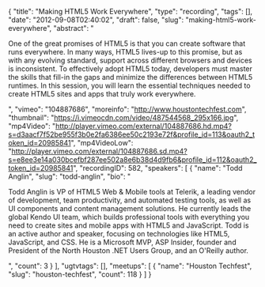 {
  "title": "Making HTML5 Work Everywhere",
  "type": "recording",
  "tags": [],
  "date": "2012-09-08T02:40:02",
  "draft": false,
  "slug": "making-html5-work-everywhere",
  "abstract": "<p>One of the great promises of HTML5 is that you can create software that runs everywhere. In many ways, HTML5 lives-up to this promise, but as with any evolving standard, support across different browsers and devices is inconsistent. To effectively adopt HTML5 today, developers must master the skills that fill-in the gaps and minimize the differences between HTML5 runtimes. In this session, you will learn the essential techniques needed to create HTML5 sites and apps that truly work everywhere.</p>",
  "vimeo": "104887686",
  "moreinfo": "http://www.houstontechfest.com",
  "thumbnail": "https://i.vimeocdn.com/video/487544568_295x166.jpg",
  "mp4Video": "http://player.vimeo.com/external/104887686.hd.mp4?s=d3aacf7f52be955f3b0e2fa6386ee50c2193e72f&profile_id=113&oauth2_token_id=20985841",
  "mp4VideoLow": "http://player.vimeo.com/external/104887686.sd.mp4?s=e8ee3e14a030bcefbf287ee502a8e6b38d4d9fb6&profile_id=112&oauth2_token_id=20985841",
  "recordingID": 582,
  "speakers": [
    {
      "name": "Todd Anglin",
      "slug": "todd-anglin",
      "bio": "<p>Todd Anglin is VP of HTML5 Web & Mobile tools at Telerik, a leading vendor of development, team productivity, and automated testing tools, as well as UI components and content management solutions. He currently leads the global Kendo UI team, which builds professional tools with everything you need to create sites and mobile apps with HTML5 and JavaScript. Todd is an active author and speaker, focusing on technologies like HTML5, JavaScript, and CSS. He is a Microsoft MVP, ASP Insider, founder and President of the North Houston .NET Users Group, and an O'Reilly author.</p>",
      "count": 3
    }
  ],
  "ugtvtags": [],
  "meetups": [
    {
      "name": "Houston Techfest",
      "slug": "houston-techfest",
      "count": 118
    }
  ]
}